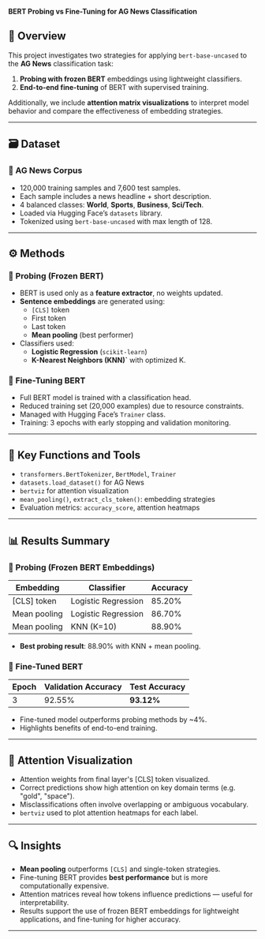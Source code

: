 **BERT Probing vs Fine-Tuning for AG News Classification**  

## 📘 Overview

This project investigates two strategies for applying `bert-base-uncased` to the **AG News** classification task:
1. **Probing with frozen BERT** embeddings using lightweight classifiers.
2. **End-to-end fine-tuning** of BERT with supervised training.

Additionally, we include **attention matrix visualizations** to interpret model behavior and compare the effectiveness of embedding strategies.

---

## 🗃️ Dataset

### 📰 AG News Corpus
- 120,000 training samples and 7,600 test samples.
- Each sample includes a news headline + short description.
- 4 balanced classes: **World**, **Sports**, **Business**, **Sci/Tech**.
- Loaded via Hugging Face’s `datasets` library.
- Tokenized using `bert-base-uncased` with max length of 128.

---

## ⚙️ Methods

### 🔹 Probing (Frozen BERT)
- BERT is used only as a **feature extractor**, no weights updated.
- **Sentence embeddings** are generated using:
  - `[CLS]` token
  - First token
  - Last token
  - **Mean pooling** (best performer)
- Classifiers used:
  - **Logistic Regression** (`scikit-learn`)
  - **K-Nearest Neighbors (KNN)`** with optimized K.

### 🔹 Fine-Tuning BERT
- Full BERT model is trained with a classification head.
- Reduced training set (20,000 examples) due to resource constraints.
- Managed with Hugging Face’s `Trainer` class.
- Training: 3 epochs with early stopping and validation monitoring.

---

## 🧪 Key Functions and Tools

- `transformers.BertTokenizer`, `BertModel`, `Trainer`
- `datasets.load_dataset()` for AG News
- `bertviz` for attention visualization
- `mean_pooling()`, `extract_cls_token()`: embedding strategies
- Evaluation metrics: `accuracy_score`, attention heatmaps

---

## 📊 Results Summary

### 🧩 Probing (Frozen BERT Embeddings)

| Embedding      | Classifier         | Accuracy |
|----------------|--------------------|----------|
| [CLS] token    | Logistic Regression | 85.20%   |
| Mean pooling   | Logistic Regression | 86.70%   |
| Mean pooling   | KNN (K=10)          | 88.90%   |

- **Best probing result**: 88.90% with KNN + mean pooling.

### 🧠 Fine-Tuned BERT

| Epoch | Validation Accuracy | Test Accuracy |
|-------|----------------------|----------------|
| 3     | 92.55%              | **93.12%**     |

- Fine-tuned model outperforms probing methods by ~4%.
- Highlights benefits of end-to-end training.

---

## 🎯 Attention Visualization

- Attention weights from final layer's [CLS] token visualized.
- Correct predictions show high attention on key domain terms (e.g. "gold", "space").
- Misclassifications often involve overlapping or ambiguous vocabulary.
- `bertviz` used to plot attention heatmaps for each label.

---

## 🔍 Insights

- **Mean pooling** outperforms `[CLS]` and single-token strategies.
- Fine-tuning BERT provides **best performance** but is more computationally expensive.
- Attention matrices reveal how tokens influence predictions — useful for interpretability.
- Results support the use of frozen BERT embeddings for lightweight applications, and fine-tuning for higher accuracy.

---
